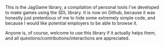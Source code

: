 This is the JagGame library, a compilation of personal tools I've developed to make games using the SDL library.
It is now on Github, because it was honestly just pretentious of me to hide some extremely simple code, and because I would
like potential employers to be able to browse it.

Anyone is, of course, welcome to use this library if it actually helps them, and all questions/contributions/interactions are appreciated.
